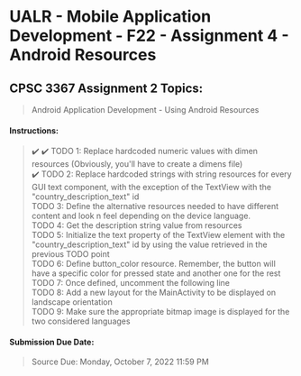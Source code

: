 # UALR - Mobile Application Development - F22 - Assignment 4 - Android Resources

## CPSC 3367 Assignment 2 Topics:

> Android Application Development - Using Android Resources

#### Instructions:

> :heavy_check_mark: 
> :heavy_check_mark:  TODO 1: Replace hardcoded numeric values with dimen resources (Obviously, you'll have to create a dimens file)<br>
> :heavy_check_mark:  TODO 2: Replace hardcoded strings with string resources for every GUI text component, with the exception of the TextView with the "country_description_text" id<br>
> TODO 3: Define the alternative resources needed to have different content and look n feel depending on the device language.<br>
> TODO 4: Get the description string value from resources<br>
> TODO 5: Initialize the text property of the TextView element with the "country_description_text" id by using the value retrieved in the previous TODO point<br>
> TODO 6: Define button_color resource. Remember, the button will have a specific color for pressed state and another one for the rest<br>
> TODO 7: Once defined, uncomment the following line<br>
> TODO 8: Add a new layout for the MainActivity to be displayed on landscape orientation<br>
> TODO 9: Make sure the appropriate bitmap image is displayed for the two considered languages<br>

#### Submission Due Date:

>  Source Due: Monday, October 7, 2022 11:59 PM

